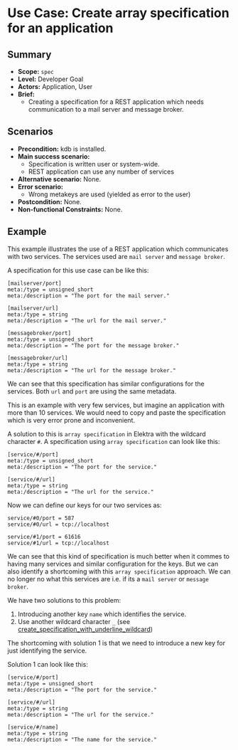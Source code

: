 # Use Case: Create array specification for an application

## Summary

- **Scope:** `spec`
- **Level:** Developer Goal
- **Actors:** Application, User
- **Brief:**
  - Creating a specification for a REST application which needs communication to a mail server and message broker.

## Scenarios

- **Precondition:** kdb is installed.
- **Main success scenario:**
  - Specification is written user or system-wide.
  - REST application can use any number of services
- **Alternative scenario:** None.
- **Error scenario:**
  - Wrong metakeys are used (yielded as error to the user)
- **Postcondition:** None.
- **Non-functional Constraints:** None.

## Example

This example illustrates the use of a REST application which communicates with two services.
The services used are `mail server` and `message broker`.

A specification for this use case can be like this:

```ni
[mailserver/port]
meta:/type = unsigned_short
meta:/description = "The port for the mail server."

[mailserver/url]
meta:/type = string
meta:/description = "The url for the mail server."

[messagebroker/port]
meta:/type = unsigned_short
meta:/description = "The port for the message broker."

[messagebroker/url]
meta:/type = string
meta:/description = "The url for the message broker."
```

We can see that this specification has similar configurations for the services.
Both `url` and `port` are using the same metadata.

This is an example with very few services, but imagine an application with more than 10 services.
We would need to copy and paste the specification which is very error prone and inconvenient.

A solution to this is `array specification` in Elektra with the wildcard character `#`.
A specification using `array specification` can look like this:

```ni
[service/#/port]
meta:/type = unsigned_short
meta:/description = "The port for the service."

[service/#/url]
meta:/type = string
meta:/description = "The url for the service."
```

Now we can define our keys for our two services as:

```ni
service/#0/port = 587
service/#0/url = tcp://localhost

service/#1/port = 61616
service/#1/url = tcp://localhost
```

We can see that this kind of specification is much better when it commes to having many services and similar configuration for the keys.
But we can also identify a shortcoming with this `array specification` approach.
We can no longer no what this services are i.e. if its a `mail server` or `message broker`.

We have two solutions to this problem:

1. Introducing another key `name` which identifies the service.
2. Use another wildcard character `_` (see [create_specification_with_underline_wildcard](create_specification_with_underline_wildcard.md))

The shortcoming with solution 1 is that we need to introduce a new key for just identifying the service.

Solution 1 can look like this:

```ni
[service/#/port]
meta:/type = unsigned_short
meta:/description = "The port for the service."

[service/#/url]
meta:/type = string
meta:/description = "The url for the service."

[service/#/name]
meta:/type = string
meta:/description = "The name for the service."
```
